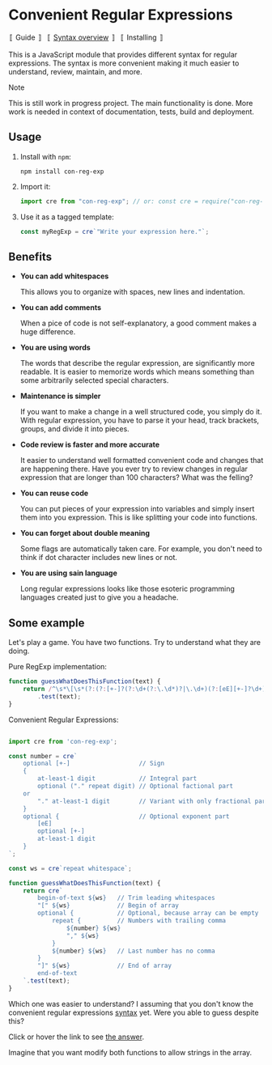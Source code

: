 # Convenient Regular Expressions

〚 Guide 〛&nbsp;
〚 [Syntax overview](docs/overview.md) 〛&nbsp;
〚 Installing 〛&nbsp;

This is a JavaScript module that provides different syntax for regular expressions.
The syntax is more convenient making it much easier to understand, review, maintain, and more.

> [!NOTE]
> This is still work in progress project. The main functionality is done.
> More work is needed in context of documentation, tests, build and deployment.

## Usage

1. Install with `npm`:

    ```
    npm install con-reg-exp
    ```

2. Import it:

    ```javascript
    import cre from "con-reg-exp"; // or: const cre = require("con-reg-exp")
    ```

3. Use it as a tagged template:

    ```javascript
    const myRegExp = cre`"Write your expression here."`;
    ```

## Benefits

* **You can add whitespaces**

  This allows you to organize with spaces,
  new lines and indentation.

* **You can add comments**
 
  When a pice of code is not self-explanatory, a good comment
  makes a huge difference.

* **You are using words**

  The words that describe the regular expression, are significantly
  more readable. It is easier to memorize words which means
  something than some arbitrarily selected special characters.

* **Maintenance is simpler**

  If you want to make a change in a well structured code, you simply
  do it. With regular expression, you have to parse it your head,
  track brackets, groups, and divide it into pieces.

* **Code review is faster and more accurate**

  It easier to understand well formatted convenient code and changes
  that are happening there. Have you ever try to review changes
  in regular expression that are longer than 100 characters?
  What was the felling?

* **You can reuse code**

  You can put pieces of your expression into variables and simply
  insert them into you expression. This is like splitting your
  code into functions.

* **You can forget about double meaning**

  Some flags are automatically taken care. For example, you
  don't need to think if dot character includes new lines or not.

* **You are using sain language**

  Long regular expressions looks like those esoteric programming
  languages created just to give you a headache.

## Some example

Let's play a game. You have two functions. Try to understand what
they are doing.

Pure RegExp implementation:

```javascript
function guessWhatDoesThisFunction(text) {
    return /^\s*\[\s*(?:(?:[+-]?(?:\d+(?:\.\d*)?|\.\d+)(?:[eE][+-]?\d+)?\s*,\s*)*[+-]?(?:\d+(?:\.\d*)?|\.\d+)(?:[eE][+-]?\d+)?\s*)?\]\s*$/
        .test(text);
}
```

Convenient Regular Expressions:

```javascript

import cre from 'con-reg-exp';

const number = cre`
    optional [+-]                   // Sign
    {
        at-least-1 digit            // Integral part
        optional ("." repeat digit) // Optional factional part
    or
        "." at-least-1 digit        // Variant with only fractional part
    }
    optional {                      // Optional exponent part
        [eE]
        optional [+-]
        at-least-1 digit
    }
`;

const ws = cre`repeat whitespace`;

function guessWhatDoesThisFunction(text) {
    return cre`
        begin-of-text ${ws}   // Trim leading whitespaces
        "[" ${ws}             // Begin of array
        optional {            // Optional, because array can be empty
            repeat {          // Numbers with trailing comma
                ${number} ${ws}
                "," ${ws}
            }
            ${number} ${ws}   // Last number has no comma
        }
        "]" ${ws}             // End of array
        end-of-text
    `.test(text);
}
```

Which one was easier to understand? I assuming that you don't know
the convenient regular expressions [syntax](docs/overview.md) yet. Were you able to guess
despite this?

Click or hover the link to see [the answer](#It-validates-if-the-input-is-a-json-containing-an-array-of-numbers).

Imagine that you want modify both functions to allow strings in the array.
